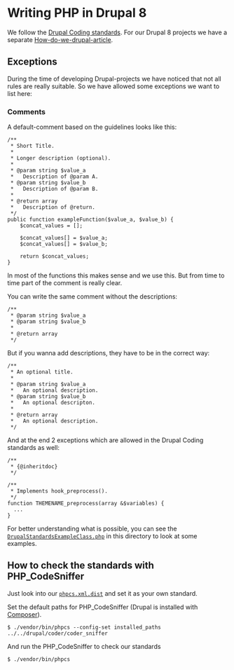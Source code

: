 Writing PHP in Drupal 8
=======================

We follow the [Drupal Coding standards](https://www.drupal.org/docs/develop/standards).
For our Drupal 8 projects we have a separate [How-do-we-drupal-article](https://github.com/gridonic/drupal8).

## Exceptions

During the time of developing Drupal-projects we have noticed that not all rules are really suitable.
So we have allowed some exceptions we want to list here:

### Comments

A default-comment based on the guidelines looks like this:

    /**
     * Short Title.
     *
     * Longer description (optional).
     *
     * @param string $value_a
     *   Description of @param A.
     * @param string $value_b
     *   Description of @param B.
     *
     * @return array
     *   Description of @return.
     */
    public function exampleFunction($value_a, $value_b) {
        $concat_values = [];
        
        $concat_values[] = $value_a;
        $concat_values[] = $value_b;
        
        return $concat_values;
    }
    
In most of the functions this makes sense and we use this. But from time to time part of the comment is really clear.

You can write the same comment without the descriptions:

    /**
     * @param string $value_a
     * @param string $value_b
     *
     * @return array
     */
     
But if you wanna add descriptions, they have to be in the correct way:

    /**
     * An optional title.
     * 
     * @param string $value_a
     *   An optional description.
     * @param string $value_b
     *   An optional descripton.
     *
     * @return array
     *   An optional description.
     */

And at the end 2 exceptions which are allowed in the Drupal Coding standards as well:

    /**
     * {@inheritdoc}
     */
     
    /**
     * Implements hook_preprocess().
     */
    function THEMENAME_preprocess(array &$variables) {
      ...
    }
    
For better understanding what is possible, you can see the [`DrupalStandardsExampleClass.php`](DrupalStandardsExampleClass.php) in this directory to look at some examples.

## How to check the standards with PHP_CodeSniffer

Just look into our [`phpcs.xml.dist`](phpcs.xml.dist) and set it as your own standard.

Set the default paths for PHP_CodeSniffer (Drupal is installed with [Composer](https://www.drupal.org/docs/develop/using-composer/using-composer-with-drupal)).

    $ ./vendor/bin/phpcs --config-set installed_paths ../../drupal/coder/coder_sniffer
    
And run the PHP_CodeSniffer to check our standards

    $ ./vendor/bin/phpcs